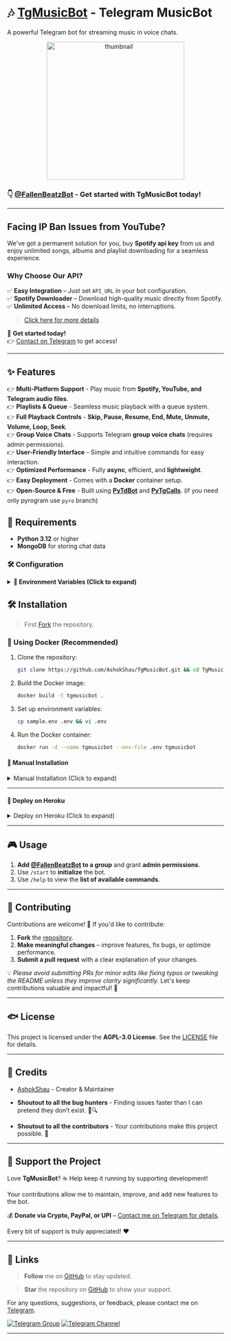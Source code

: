 # 🎶 [TgMusicBot](https://github.com/AshokShau/TgMusicBot) - Telegram MusicBot

A powerful Telegram bot for streaming music in voice chats.

<p align="center">
   <img src="/.github/images/thumb.png" alt="thumbnail" width="320" height="320">
</p>

### 👇 [@FallenBeatzBot](https://t.me/FallenBeatzBot) - Get started with TgMusicBot today!

---

## Facing IP Ban Issues from YouTube?

We've got a permanent solution for you, buy **Spotify api key** from us and enjoy unlimited songs, albums and playlist
downloading for a seamless experience.

### Why Choose Our API?

✅ **Easy Integration** – Just set `API_URL` in your bot configuration.  
✅ **Spotify Downloader** – Download high-quality music directly from Spotify.  
✅ **Unlimited Access** – No download limits, no interruptions.

> [Click here for more details](https://gist.github.com/AshokShau/7528cddc5b264035dee40523a44ff153)

🚀 **Get started today!**  
👉 [Contact on Telegram](https://t.me/AshokShau) to get access!

---

## ✨ Features

👉 **Multi-Platform Support** - Play music from **Spotify, YouTube, and Telegram audio files**.  
👉 **Playlists & Queue** - Seamless music playback with a queue system.  
👉 **Full Playback Controls** - **Skip, Pause, Resume, End, Mute, Unmute, Volume, Loop, Seek**.  
👉 **Group Voice Chats** - Supports Telegram **group voice chats** (requires admin permissions).  
👉 **User-Friendly Interface** - Simple and intuitive commands for easy interaction.  
👉 **Optimized Performance** - Fully **async**, efficient, and **lightweight**.  
👉 **Easy Deployment** - Comes with a **Docker** container setup.  
👉 **Open-Source & Free** - Built using **[PyTdBot](https://github.com/pytdbot/client)** and **[PyTgCalls](https://github.com/pytgcalls/pytgcalls)**. (if you need only pyrogram use `pyro` branch)

## 📝 Requirements

- **Python 3.12** or higher
- **MongoDB** for storing chat data

### 🛠️ Configuration
<details>
<summary><strong>📌 Environment Variables (Click to expand)</strong></summary>

### 🔑 Required Variables

- **API_ID** – Get from [my.telegram.org](https://my.telegram.org/apps)  
- **API_HASH** – Get from [my.telegram.org](https://my.telegram.org/apps)  
- **TOKEN** – Get from [@BotFather](https://t.me/BotFather)  

### 🔗 String Sessions

- **STRING** - Pyrogram String Session
- **STRING2** - Pyrogram String Session
- **STRING3** - Pyrogram String Session
- **STRING4** - Pyrogram String Session
.
.
- **STRING10** - Pyrogram String Session

### 🛠️ Additional Configuration

- **OWNER_ID** – Your Telegram User ID  
- **MONGO_URI** – Get from [MongoDB Cloud](https://cloud.mongodb.com)  
- **API_URL** – Buy from [@AshokShau](https://t.me/AshokShau) (Spotify API for unlimited downloads)  
- **API_KEY** – Required for API_URL

### 🎵 Music Download Options

- **PROXY_URL** – Optional; Proxy URL for yt-dlp  
- **DEFAULT_SERVICE** – Default search platform (Options: `youtube`, `spotify`, `jiosaavn`)  
- **DOWNLOADS_DIR** – Directory for downloads and TDLib database  

### 🖼️ Thumbnails & Cookies

- **IMG_URL** – Fallback thumbnail (if no song thumbnail is found)  
- **COOKIES_URL** – URLs for downloading cookies (More info [here](https://github.com/AshokShau/TgMusicBot/blob/master/cookies/README.md))  

</details>


## ‍🛠️ Installation

> First [Fork](https://github.com/AshokShau/TgMusicBot/fork) the repository.

### 🚀 Using Docker (Recommended)

1. Clone the repository:
   ```sh
   git clone https://github.com/AshokShau/TgMusicBot.git && cd TgMusicBot
   ```

2. Build the Docker image:
   ```sh
   docker build -t tgmusicbot .
   ```

3. Set up environment variables:
   ```sh
   cp sample.env .env && vi .env
   ```

4. Run the Docker container:
   ```sh
   docker run -d --name tgmusicbot --env-file .env tgmusicbot
   ```

#### 🚀 Manual Installation
<details>
<summary>Manual Installation (Click to expand)</summary>

1. Clone the repository:
   ```sh
   git clone https://github.com/AshokShau/TgMusicBot.git && cd TgMusicBot
   ```

2. Create a Python virtual environment:
   ```sh
   python3 -m venv venv
   ```

3. Activate the virtual environment:
    - Windows: `venv/Scripts/activate`
    - Linux/Mac: `source venv/bin/activate`

4. Install required dependencies:
   ```sh
   pip install -r requirements.txt
   ```

5. Set up environment variables:
   ```sh
   cp sample.env .env && vi .env
   ```

6. Install FFmpeg:
   ```sh
   sudo apt-get install ffmpeg
   ```

7. Start the bot:
   ```bash
   bash start
   ```

</details>

---

#### 🚀 Deploy on Heroku

<details>
  <summary>Deploy on Heroku (Click to expand)</summary>
  <p align="center">
    <a href="https://heroku.com/deploy?template=https://github.com/AshokShau/TgMusicBot">
      <img src="https://img.shields.io/badge/Deploy%20On%20Heroku-black?style=for-the-badge&logo=heroku" width="220" height="38.45" alt="Deploy">
    </a>
  </p>
</details>

---

## 🎮 Usage

1. **Add [@FallenBeatzBot](https://t.me/FallenBeatzBot) to a group** and grant **admin permissions**.
2. Use `/start` to **initialize** the bot.
3. Use `/help` to view the **list of available commands**.

---

## 🤝 Contributing

Contributions are welcome! 🚀 If you'd like to contribute:

1. **Fork** the [repository](https://github.com/AshokShau/TgMusicBot).
2. **Make meaningful changes** – improve features, fix bugs, or optimize performance.
3. **Submit a pull request** with a clear explanation of your changes.

💡 _Please avoid submitting PRs for minor edits like fixing typos or tweaking the README unless they improve clarity
significantly._ Let's keep contributions valuable and impactful! 💪

---

## 🐟 License

This project is licensed under the **AGPL-3.0 License**. See the [LICENSE](/LICENSE) file for details.

---

## 🙏 Credits

- [AshokShau](https://github.com/AshokShau) - Creator & Maintainer

- **Shoutout to all the bug hunters** - Finding issues faster than I can pretend they don’t exist. 🐞🔍
- **Shoutout to all the contributors** - Your contributions make this project possible. 💖

---

## 💖 Support the Project

Love **TgMusicBot**? ☕ Help keep it running by supporting development!

Your contributions allow me to maintain, improve, and add new features to the bot.

💰 **Donate via Crypto, PayPal, or UPI** – [Contact me on Telegram for details](https://t.me/AshokShau).

Every bit of support is truly appreciated! ❤️

---

## 🔗 Links

> **Follow** me on [GitHub](https://github.com/AshokShau) to stay updated.

> **Star** the repository on [GitHub](https://github.com/AshokShau/TgMusicBot) to show your support.

For any questions, suggestions, or feedback, please contact me on [Telegram](https://t.me/AshokShau).

[![Telegram Group](https://img.shields.io/badge/Telegram%20Group-Join%20Now-blue?style=for-the-badge&logo=telegram&logoColor=white)](https://t.me/GuardxSupport)
[![Telegram Channel](https://img.shields.io/badge/Telegram%20Channel-Join%20Now-blue?style=for-the-badge&logo=telegram&logoColor=white)](https://t.me/FallenProjects)

---
